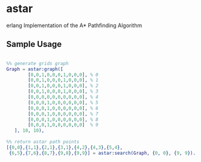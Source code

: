 astar
=====

erlang Implementation of the A* Pathfinding Algorithm


Sample Usage
-----
```erlang

%% generate grids graph 
Graph = astar:graph([
        [0,0,1,0,0,0,1,0,0,0], % 0
        [0,0,1,0,0,0,1,0,0,0], % 1
        [0,0,1,0,0,0,1,0,0,0], % 2
        [0,0,1,0,0,0,1,0,0,0], % 3
        [0,0,0,0,0,0,0,0,0,0], % 4
        [0,0,0,1,0,0,0,0,0,0], % 5
        [0,0,0,1,0,0,0,0,0,0], % 6
        [0,0,0,1,0,0,0,0,0,0], % 7
        [0,0,0,1,0,0,0,0,0,0], % 8
        [0,0,0,1,0,0,0,0,0,0]  % 9
   ], 10, 10),
   
%% return astar path points    
[{0,0},{1,1},{2,1},{3,1},{4,2},{4,3},{5,4},
 {6,5},{7,6},{8,7},{9,8},{9,9}] = astar:search(Graph, {0, 0}, {9, 9}).

```
